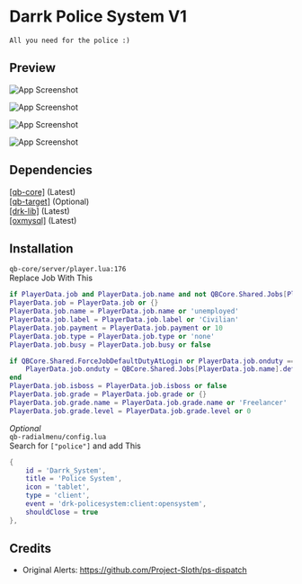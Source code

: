 # Darrk Police System V1
`All you need for the police :)`
## Preview

![App Screenshot](https://media.discordapp.net/attachments/964753121744142336/1012156451634024559/unknown.png?width=1193&height=671)

![App Screenshot](https://media.discordapp.net/attachments/964753121744142336/1012156452057653359/unknown.png)

![App Screenshot](https://media.discordapp.net/attachments/964753121744142336/1012156452405776494/unknown.png)

![App Screenshot](https://media.discordapp.net/attachments/964753121744142336/1012156453085257748/unknown.png?width=554&height=671)


## Dependencies

[[qb-core]](https://github.com/qbcore-framework/qb-core/) (Latest) \
[[qb-target]](https://github.com/qbcore-framework/qb-target/) (Optional)\
[[drk-lib]](https://github.com/Darr0k/drk-lib) (Latest)\
[[oxmysql]](https://github.com/overextended/oxmysql/) (Latest)

## Installation
`qb-core/server/player.lua:176` \
Replace Job With This
```lua
if PlayerData.job and PlayerData.job.name and not QBCore.Shared.Jobs[PlayerData.job.name] then PlayerData.job = nil end
PlayerData.job = PlayerData.job or {}
PlayerData.job.name = PlayerData.job.name or 'unemployed'
PlayerData.job.label = PlayerData.job.label or 'Civilian'
PlayerData.job.payment = PlayerData.job.payment or 10
PlayerData.job.type = PlayerData.job.type or 'none'
PlayerData.job.busy = PlayerData.job.busy or false

if QBCore.Shared.ForceJobDefaultDutyAtLogin or PlayerData.job.onduty == nil then
    PlayerData.job.onduty = QBCore.Shared.Jobs[PlayerData.job.name].defaultDuty
end
PlayerData.job.isboss = PlayerData.job.isboss or false
PlayerData.job.grade = PlayerData.job.grade or {}
PlayerData.job.grade.name = PlayerData.job.grade.name or 'Freelancer'
PlayerData.job.grade.level = PlayerData.job.grade.level or 0
```

*Optional* \
`qb-radialmenu/config.lua` \
Search for `["police"]` and add This
```lua
{
    id = 'Darrk_System',
    title = 'Police System',
    icon = 'tablet',
    type = 'client',
    event = 'drk-policesystem:client:opensystem',
    shouldClose = true
},
```
## Credits
- Original Alerts: https://github.com/Project-Sloth/ps-dispatch
